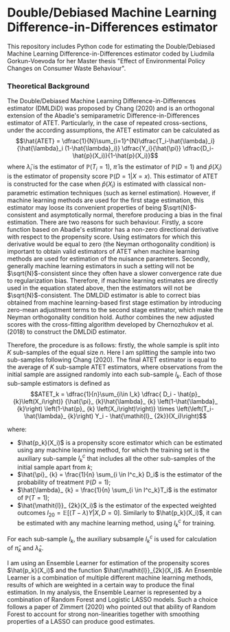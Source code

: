 # Double/Debiased Machine Learning Difference-in-Differences estimator

This repository includes Python code for estimating the Double/Debiased Machine Learning Difference-in-Differences estimator coded by Liudmila Gorkun-Voevoda for her Master thesis "Effect of Environmental Policy Changes on Consumer Waste Behaviour".

### Theoretical Background

The Double/Debiased Machine Learning Difference-in-Differences estimator (DMLDiD) was proposed by Chang (2020) and is an orthogonal extension of the Abadie's semiparametric Difference-in-Differences estimator of ATET. Particularly, in the case of repeated cross-sections, under the according assumptions, the ATET estimator can be calculated as $$\hat{ATET} = \dfrac{1}{N}\sum_{i=1}^{N}\dfrac{T_i-\hat{\lambda}_i}{\hat{\lambda}_i (1-\hat{\lambda}_i)} \dfrac{Y_i}{\hat{\pi}} \dfrac{D_i-\hat{p}(X_i)}{1-\hat{p}(X_i)}$$
where $\hat{\lambda}_i$ is the estimator of $\mathbb{P}(T_i=1)$, $\hat{\pi}$ is the estimator of $\mathbb{P}(D=1)$ and $\hat{p}(X_i)$ is the estimator of propensity score $\mathbb{P}(D=1|X=x)$. 
This estimator of ATET is constructed for the case when $\hat{p}(X_i)$ is estimated with classical non-parametric estimation techniques (such as kernel estimation). 
However, if machine learning methods are used for the first stage estimation, this estimator may loose its convenient properties of being $\sqrt{N}$-consistent and asymptotically normal, therefore producing a bias in the final estimation. There are two reasons for such behaviour. 
Firstly, a score function based on Abadie's estimator has a non-zero directional derivative with respect to the propensity score. Using estimators for which this derivative would be equal to zero (the Neyman orthogonality condition) is important to obtain valid estimators of ATET when machine learning methods are used for estimation of the nuisance parameters. 
Secondly, generally machine learning estimators in such a setting will not be $\sqrt{N}$-consistent since they often have a slower convergence rate due to regularization bias. Therefore, if machine learning estimates are directly used in the equation stated above, then the estimators will not be $\sqrt{N}$-consistent.
The DMLDiD estimator is able to correct bias obtained from machine learning-based first stage estimation by introducing zero-mean adjustment terms to the second stage estimator, which make the Neyman orthogonality condition hold. Author combines the new adjusted scores with the cross-fitting algorithm developed by Chernozhukov et al. (2018) to construct the DMLDiD estimator.

Therefore, the procedure is as follows: firstly, the whole sample is split into $K$ sub-samples of the equal size $n$. Here I am splitting the sample into two sub-samples following Chang (2020). The final ATET estimator is equal to the average of $K$ sub-sample ATET estimators, where observations from the initial sample are assigned randomly into each sub-sample $I_k$. Each of those sub-sample estimators is defined as 
$$ATET_k = \dfrac{1}{n}\sum_{i\in I_k} \dfrac{ D_i - \hat{p}_ {k}\left(X_i\right)} {\hat{\pi}_ {k}\hat{\lambda}_ {k} \left(1-\hat{\lambda}_ {k}\right) \left(1-\hat{p}_ {k} \left(X_i\right)\right)} \times \left(\left(T_i-\hat{\lambda}_ {k}\right) Y_i - \hat{\mathit{l}_ {2k}}(X_i)\right)$$

where:
* $\hat{p_k}(X_i)$ is a propensity score estimator which can be estimated using any machine learning method, for which the training set is the auxiliary sub-sample $I^c_k$ that includes all the other sub-samples of the initial sample apart from $k$;
* $\hat{\pi}_ {k} = \frac{1}{n} \sum_{i \in I^c_k} D_i$ is the estimator of the probability of treatment $\mathbb{P}(D=1)$;
* $\hat{\lambda}_ {k} = \frac{1}{n} \sum_{i \in I^c_k}T_i$ is the estimator of $\mathbb{P}(T = 1)$;
* $\hat{\mathit{l}}_ {2k}(X_i)$ is the estimator of the expected weighted outcomes $\mathit{l}_{20} = \mathbb{E}\left[\left( T -\lambda \right) Y | X, D = 0\right]$. Similarly to $\hat{p_k}(X_i)$, it can be estimated with any machine learning method, using $I^c_k$ for training.

For each sub-sample $I_k$, the auxiliary subsample $I^c_k$ is used for calculation of $\hat{\pi}_k$ and $\hat{\lambda}_k$.

I am using an Ensemble Learner for estimation of the propensity scores $\hat{p_k}(X_i)$ and the function $\hat{\mathit{l}}_{2k}(X_i)$. An Ensemble Learner is a combination of multiple different machine learning methods, results of which are weighted in a certain way to produce the final estimation. In my analysis, the Ensemble Learner is represented by a combination of Random Forest and Logistic LASSO models. Such a choice follows a paper of Zimmert (2020) who pointed out that ability of Random Forest to account for strong non-linearities together with smoothing properties of a LASSO can produce good estimates. 
